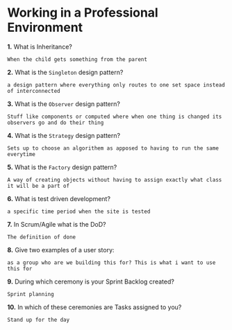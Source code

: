 # Working in a Professional Environment

**1.** What is Inheritance?
<!-- enter you answer in the space below -->
```
When the child gets something from the parent
```
**2.** What is the `Singleton` design pattern?
<!-- enter you answer in the space below -->
```
a design pattern where everything only routes to one set space instead of interconnected
```
**3.** What is the `Observer` design pattern?
<!-- enter you answer in the space below -->
```
Stuff like components or computed where when one thing is changed its observers go and do their thing
```
**4.** What is the `Strategy` design pattern?
<!-- enter you answer in the space below -->
```
Sets up to choose an algorithem as apposed to having to run the same everytime
```
**5.** What is the `Factory` design pattern?
<!-- enter you answer in the space below -->
```
A way of creating objects without having to assign exactly what class it will be a part of
```
**6.** What is test driven development?
<!-- enter you answer in the space below -->
```
a specific time period when the site is tested
```
**7.** In Scrum/Agile what is the DoD?
<!-- enter you answer in the space below -->
```
The definition of done
```
**8.** Give two examples of a user story:
<!-- enter you answer in the space below -->
```
as a group who are we building this for? This is what i want to use this for
```
**9.** During which ceremony is your Sprint Backlog created?
<!-- enter you answer in the space below -->
```
Sprint planning
```
**10.** In which of these ceremonies are Tasks assigned to you?
<!-- enter you answer in the space below -->
```
Stand up for the day
```